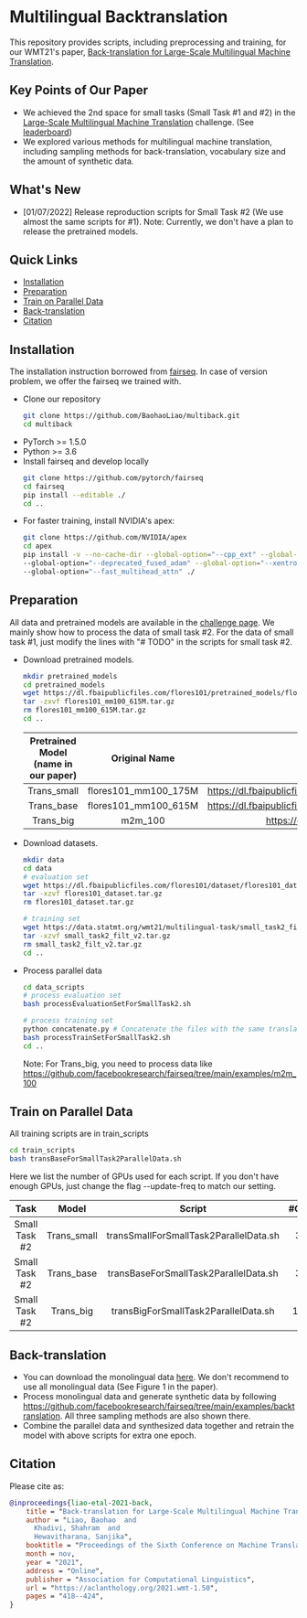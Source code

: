 # Multilingual Backtranslation
This repository provides scripts, including preprocessing and training, for our WMT21's paper, [Back-translation for Large-Scale Multilingual Machine Translation](https://aclanthology.org/2021.wmt-1.50/).

## Key Points of Our Paper
* We achieved the 2nd space for small tasks (Small Task #1 and #2) in the [Large-Scale Multilingual Machine Translation](https://www.statmt.org/wmt21/large-scale-multilingual-translation-task.html) challenge. (See [leaderboard](https://dynabench.org/flores))
* We explored various methods for multilingual machine translation, including sampling methods for back-translation, vocabulary size and the amount of synthetic data.

## What's New
* [01/07/2022] Release reproduction scripts for Small Task #2 (We use almost the same scripts for #1). Note: Currently, we don't have a plan to release the pretrained models.

## Quick Links

  - [Installation](#installation)
  - [Preparation](#preparation)
  - [Train on Parallel Data](#train-on-parallel-data)
  - [Back-translation](#back-translation)
  - [Citation](#citation)


## Installation
The installation instruction borrowed from [fairseq](https://github.com/facebookresearch/fairseq). In case of version problem, we offer the fairseq we trained with.
* Clone our repository
  ```bash
  git clone https://github.com/BaohaoLiao/multiback.git
  cd multiback
  ```
* PyTorch >= 1.5.0
* Python >= 3.6
* Install fairseq and develop locally
  ```bash
  git clone https://github.com/pytorch/fairseq
  cd fairseq
  pip install --editable ./
  cd ..
  ```
* For faster training, install NVIDIA's apex:
  ```bash
  git clone https://github.com/NVIDIA/apex
  cd apex
  pip install -v --no-cache-dir --global-option="--cpp_ext" --global-option="--cuda_ext" \
  --global-option="--deprecated_fused_adam" --global-option="--xentropy" \
  --global-option="--fast_multihead_attn" ./
  ```
  
## Preparation
All data and pretrained models are available in the [challenge page](https://www.statmt.org/wmt21/large-scale-multilingual-translation-task.html). 
We mainly show how to process the data of small task #2. For the data of small task #1, just modify the lines with "# TODO" in the scripts for small task #2.
* Download pretrained models.
  ```bash
  mkdir pretrained_models
  cd pretrained_models
  wget https://dl.fbaipublicfiles.com/flores101/pretrained_models/flores101_mm100_615M.tar.gz 
  tar -zxvf flores101_mm100_615M.tar.gz
  rm flores101_mm100_615M.tar.gz
  cd ..
  ```
  |   Pretrained Model (name in our paper) | Original Name | Download |
  |:----------------------:|:--------------:|:---------:|
  | Trans_small |  flores101_mm100_175M | https://dl.fbaipublicfiles.com/flores101/pretrained_models/flores101_mm100_175M.tar.gz |
  | Trans_base | flores101_mm100_615M | https://dl.fbaipublicfiles.com/flores101/pretrained_models/flores101_mm100_615M.tar.gz |
  | Trans_big | m2m_100 |  https://dl.fbaipublicfiles.com/m2m_100/1.2B_last_checkpoint.pt |
* Download datasets.
  ```bash
  mkdir data
  cd data
  # evaluation set
  wget https://dl.fbaipublicfiles.com/flores101/dataset/flores101_dataset.tar.gz
  tar -xzvf flores101_dataset.tar.gz
  rm flores101_dataset.tar.gz
  
  # training set
  wget https://data.statmt.org/wmt21/multilingual-task/small_task2_filt_v2.tar.gz
  tar -xzvf small_task2_filt_v2.tar.gz
  rm small_task2_filt_v2.tar.gz
  cd ..
  ```
* Process parallel data
  ```bash
  cd data_scripts
  # process evaluation set
  bash processEvaluationSetForSmallTask2.sh
  
  # process training set
  python concatenate.py # Concatenate the files with the same translation directions
  bash processTrainSetForSmallTask2.sh
  cd ..
  ```
  Note: For Trans_big, you need to process data like https://github.com/facebookresearch/fairseq/tree/main/examples/m2m_100
  
## Train on Parallel Data
All training scripts are in train_scripts
```bash
cd train_scripts
bash transBaseForSmallTask2ParallelData.sh
```
Here we list the number of GPUs used for each script. If you don't have enough GPUs, just change the flag --update-freq to match our setting.

| Task | Model | Script | #GPU | 
|:-------:|:--------:|:-------:|:--------:|
| Small Task #2 | Trans_small |  transSmallForSmallTask2ParallelData.sh | 32 |
| Small Task #2 | Trans_base  | transBaseForSmallTask2ParallelData.sh |  32 |
| Small Task #2 | Trans_big  | transBigForSmallTask2ParallelData.sh | 128 |

## Back-translation
* You can download the monolingual data [here](https://data.statmt.org/wmt21/multilingual-task/). We don't recommend to use all monolingual data (See Figure 1 in the paper).
* Process monolingual data and generate synthetic data by following https://github.com/facebookresearch/fairseq/tree/main/examples/backtranslation. All three sampling methods are also shown there.
* Combine the parallel data and synthesized data together and retrain the model with above scripts for extra one epoch.

## Citation
Please cite as:
```bibtex
@inproceedings{liao-etal-2021-back,
    title = "Back-translation for Large-Scale Multilingual Machine Translation",
    author = "Liao, Baohao  and
      Khadivi, Shahram  and
      Hewavitharana, Sanjika",
    booktitle = "Proceedings of the Sixth Conference on Machine Translation",
    month = nov,
    year = "2021",
    address = "Online",
    publisher = "Association for Computational Linguistics",
    url = "https://aclanthology.org/2021.wmt-1.50",
    pages = "418--424",
}
```
